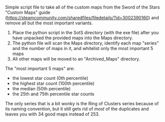 Simple script file to take all of the custom maps from the Sword of the Stars "Custom Maps" guide (https://steamcommunity.com/sharedfiles/filedetails/?id=3002390160) and remove all but the most important variants.

1. Place the python script in the SotS directory (with the exe file) after you have unpacked the provided maps into the Maps directory.
2. The python file will scan the Maps directory, identify each map "series" and the number of maps in it, and whitelist only the most important 5 maps
3. All other maps will be moved to an "Archived_Maps" directory.

The "most important 5 maps" are:
- the lowest star count (0th percentile)
- the highest star count (100th percentile)
- the median (50th percentile)
- the 25th and 75th percentile star counts

The only series that is a bit wonky is the Ring of Clusters series because of its naming convention, but it still gets rid of *most* of the duplicates and leaves you with 34 good maps instead of 253.

